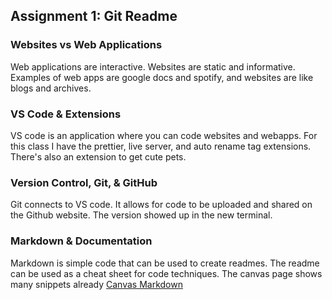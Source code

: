 ## Assignment 1: Git Readme

### Websites vs Web Applications

Web applications are interactive. Websites are static and informative. Examples of web apps are google docs and spotify, and websites are like blogs and archives.

### VS Code & Extensions

VS code is an application where you can code websites and webapps. For this class I have the prettier, live server, and auto rename tag extensions. There's also an extension to get cute pets.

### Version Control, Git, & GitHub

Git connects to VS code. It allows for code to be uploaded and shared on the Github website. The version showed up in the new terminal.

### Markdown & Documentation

Markdown is simple code that can be used to create readmes. The readme can be used as a cheat sheet for code techniques. The canvas page shows many snippets already [Canvas Markdown](https://iu.instructure.com/courses/2298808/pages/markdown-basics?module_item_id=34165591)
